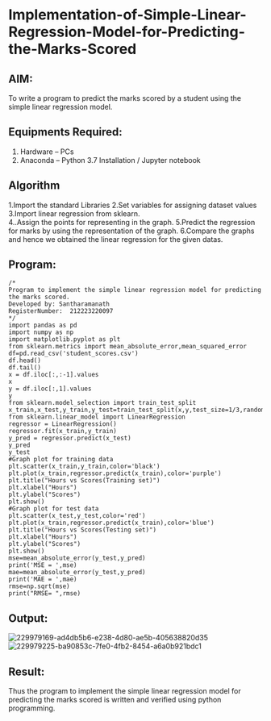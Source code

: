 # Implementation-of-Simple-Linear-Regression-Model-for-Predicting-the-Marks-Scored

## AIM:
To write a program to predict the marks scored by a student using the simple linear regression model.

## Equipments Required:
1. Hardware – PCs
2. Anaconda – Python 3.7 Installation / Jupyter notebook

## Algorithm
1.Import the standard Libraries 
2.Set variables for assigning dataset values 
3.Import linear regression from sklearn.  
4..Assign the points for representing in the graph. 5.Predict the regression for marks by using the representation of the graph. 6.Compare the graphs and hence we obtained the linear regression for the given datas. 

## Program:
```  
/*
Program to implement the simple linear regression model for predicting the marks scored.
Developed by: Santharamanath
RegisterNumber:  212223220097
*/
import pandas as pd
import numpy as np
import matplotlib.pyplot as plt
from sklearn.metrics import mean_absolute_error,mean_squared_error
df=pd.read_csv('student_scores.csv')
df.head()
df.tail()
x = df.iloc[:,:-1].values
x
y = df.iloc[:,1].values
y
from sklearn.model_selection import train_test_split
x_train,x_test,y_train,y_test=train_test_split(x,y,test_size=1/3,random_state=0)
from sklearn.linear_model import LinearRegression
regressor = LinearRegression()
regressor.fit(x_train,y_train)
y_pred = regressor.predict(x_test)
y_pred
y_test
#Graph plot for training data
plt.scatter(x_train,y_train,color='black')
plt.plot(x_train,regressor.predict(x_train),color='purple')
plt.title("Hours vs Scores(Training set)")
plt.xlabel("Hours")
plt.ylabel("Scores")
plt.show()
#Graph plot for test data
plt.scatter(x_test,y_test,color='red')
plt.plot(x_train,regressor.predict(x_train),color='blue')
plt.title("Hours vs Scores(Testing set)")
plt.xlabel("Hours")
plt.ylabel("Scores")
plt.show()
mse=mean_absolute_error(y_test,y_pred)
print('MSE = ',mse)
mae=mean_absolute_error(y_test,y_pred)
print('MAE = ',mae)
rmse=np.sqrt(mse)
print("RMSE= ",rmse)
```

## Output:
![229979169-ad4db5b6-e238-4d80-ae5b-405638820d35](https://github.com/Santharamanath/Implementation-of-Simple-Linear-Regression-Model-for-Predicting-the-Marks-Scored/assets/149035289/9ccd4331-156c-4d54-b4b0-3f36cc82f587)
![229979225-ba90853c-7fe0-4fb2-8454-a6a0b921bdc1](https://github.com/Santharamanath/Implementation-of-Simple-Linear-Regression-Model-for-Predicting-the-Marks-Scored/assets/149035289/44b6d505-28c0-4994-b4a1-a01e734d0e13)



## Result:
Thus the program to implement the simple linear regression model for predicting the marks scored is written and verified using python programming.
